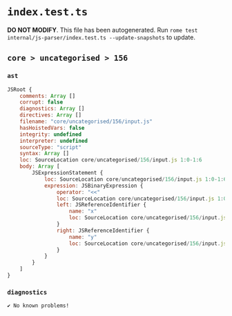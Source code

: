 # `index.test.ts`

**DO NOT MODIFY**. This file has been autogenerated. Run `rome test internal/js-parser/index.test.ts --update-snapshots` to update.

## `core > uncategorised > 156`

### `ast`

```javascript
JSRoot {
	comments: Array []
	corrupt: false
	diagnostics: Array []
	directives: Array []
	filename: "core/uncategorised/156/input.js"
	hasHoistedVars: false
	integrity: undefined
	interpreter: undefined
	sourceType: "script"
	syntax: Array []
	loc: SourceLocation core/uncategorised/156/input.js 1:0-1:6
	body: Array [
		JSExpressionStatement {
			loc: SourceLocation core/uncategorised/156/input.js 1:0-1:6
			expression: JSBinaryExpression {
				operator: "<<"
				loc: SourceLocation core/uncategorised/156/input.js 1:0-1:6
				left: JSReferenceIdentifier {
					name: "x"
					loc: SourceLocation core/uncategorised/156/input.js 1:0-1:1 (x)
				}
				right: JSReferenceIdentifier {
					name: "y"
					loc: SourceLocation core/uncategorised/156/input.js 1:5-1:6 (y)
				}
			}
		}
	]
}
```

### `diagnostics`

```
✔ No known problems!

```
